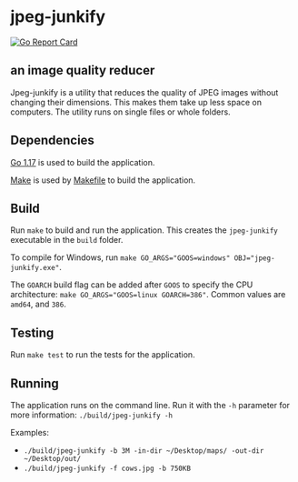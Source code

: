 # jpeg-junkify

[![Go Report Card](https://goreportcard.com/badge/github.com/jacobpatterson1549/jpeg-junkify)](https://goreportcard.com/report/github.com/jacobpatterson1549/jpeg-junkify)


## an image quality reducer

Jpeg-junkify is a utility that reduces the quality of JPEG images without changing their dimensions.  This makes them take up less space on computers.  The utility runs on single files or whole folders.

## Dependencies

[Go 1.17](https://golang.org/dl/) is used to build the application.

[Make](https://www.gnu.org/software/make/) is used by [Makefile](Makefile) to build the application.

## Build

Run `make` to build and run the application.  This creates the `jpeg-junkify` executable in the `build` folder.

To compile for Windows, run `make GO_ARGS="GOOS=windows" OBJ="jpeg-junkify.exe"`.

The `GOARCH` build flag can be added after `GOOS` to specify the CPU architecture: `make GO_ARGS="GOOS=linux GOARCH=386"`.  Common values are `amd64`, and `386`.

## Testing

Run `make test` to run the tests for the application.

## Running

The application runs on the command line.  Run it with the `-h` parameter for more information: `./build/jpeg-junkify -h`

Examples:
* `./build/jpeg-junkify -b 3M -in-dir ~/Desktop/maps/ -out-dir ~/Desktop/out/`
* `./build/jpeg-junkify -f cows.jpg -b 750KB`
